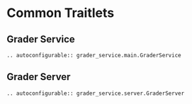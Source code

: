 # Common Traitlets

## Grader Service
```{eval-rst}
.. autoconfigurable:: grader_service.main.GraderService
```
## Grader Server
```{eval-rst}
.. autoconfigurable:: grader_service.server.GraderServer
```

